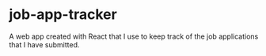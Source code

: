 # job-app-tracker
A web app created with React that I use to keep track of the job applications that I have submitted. 